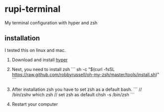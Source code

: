 # rupi-terminal
My terminal configuration with hyper and zsh

## installation
I tested this on linux and mac.  

1. Download and install [hyper](https://hyper.is/#installation) 

2. Next, you need to install zsh
´´´	
sh -c "$(curl -fsSL https://raw.github.com/robbyrussell/oh-my-zsh/master/tools/install.sh)"
´´´

3. After installation zsh you have to set zsh as a default bash. 
´´´
// /bin/zshv
which zsh 
// set zsh as default 
chsh -s /bin/zsh
´´´

4. Restart your computer
	
